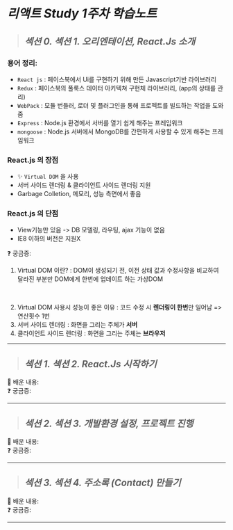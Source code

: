# *리액트 Study 1주차 학습노트*

>## *섹션 0. 섹션 1. 오리엔테이션, React.Js 소개*  
### 용어 정리:   
* `React js` : 페이스북에서 Ui를 구현하기 위해 만든 Javascript기반 라이브러리  
* `Redux` : 페이스북의 풀룩스 데이터 아키텍쳐 구현체 라이브러리, (app의 상태를 관리)  
* `WebPack` : 모듈 번들러, 로더 및 플러그인을 통해 프로젝트를 빌드하는 작업을 도와줌  
* `Express` : Node.js 환경에서 서버를 열기 쉽게 해주는 프레임워크  
* `mongoose` : Node.js 서버에서 MongoDB를 간편하게 사용할 수 있게 해주는 프레임워크  
### React.js 의 장점
* ✨ `Virtual DOM` 을 사용
* 서버 사이드 렌더링 & 클라이언트 사이드 렌더링 지원
* Garbage Colletion, 메모리, 성능 측면에서 좋음  
### React.js 의 단점
* View기능만 있음 -> DB 모델링, 라우팅, ajax 기능이 없음 
* IE8 이하의 버전은 지원X  



❓ 궁금증:  
1. Virtual DOM 이란? : DOM이 생성되기 전, 이전 상태 값과 수정사항을 비교하여 달라진 부분만 DOM에게 한번에 업데이트 하는 가상DOM
<br>

2. Virtual DOM 사용시 성능이 좋은 이유 : 코드 수정 시 <b>렌더링이 한번</b>만 일어남 => 연산횟수 1번  
3. 서버 사이드 렌더링 : 화면을 그리는 주체가 <b>서버</b>
4. 클라이언트 사이드 렌더링 : 화면을 그리는 주체는 <b>브라우저</b>

___
>## *섹션 1. 섹션 2. React.Js 시작하기*
📖 배운 내용:   
❓ 궁금증:
___
>## *섹션 2. 섹션 3. 개발환경 설정, 프로젝트 진행*
📖 배운 내용:   
❓ 궁금증:
___

>## *섹션 3. 섹션 4. 주소록 (Contact) 만들기*
📖 배운 내용:   
❓ 궁금증:
___